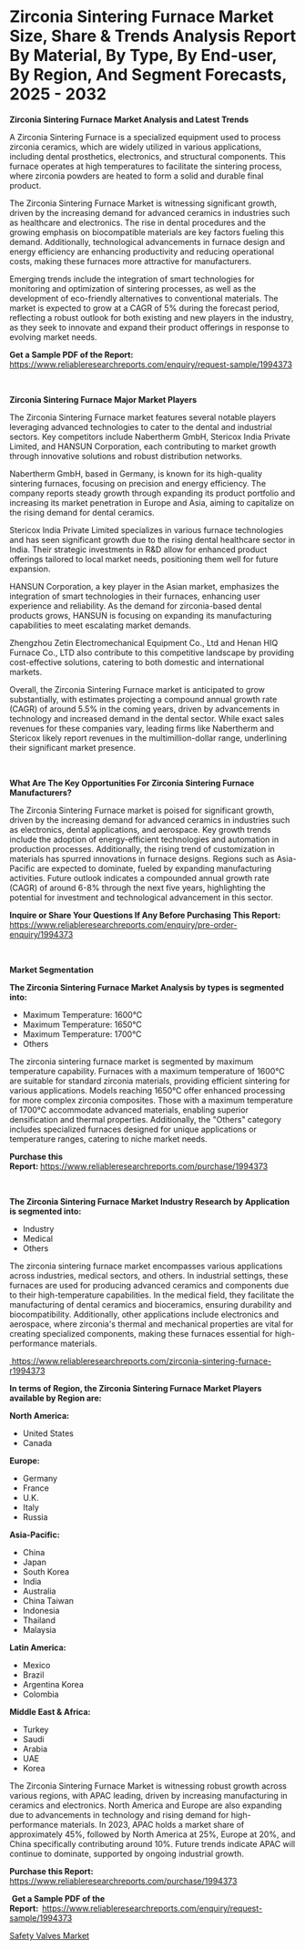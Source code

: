 <p><h1>Zirconia Sintering Furnace Market Size, Share & Trends Analysis Report By Material, By Type, By End-user, By Region, And Segment Forecasts, 2025 - 2032</h1></p><p><strong>Zirconia Sintering Furnace Market Analysis and Latest Trends</strong></p>
<p><p>A Zirconia Sintering Furnace is a specialized equipment used to process zirconia ceramics, which are widely utilized in various applications, including dental prosthetics, electronics, and structural components. This furnace operates at high temperatures to facilitate the sintering process, where zirconia powders are heated to form a solid and durable final product. </p><p>The Zirconia Sintering Furnace Market is witnessing significant growth, driven by the increasing demand for advanced ceramics in industries such as healthcare and electronics. The rise in dental procedures and the growing emphasis on biocompatible materials are key factors fueling this demand. Additionally, technological advancements in furnace design and energy efficiency are enhancing productivity and reducing operational costs, making these furnaces more attractive for manufacturers. </p><p>Emerging trends include the integration of smart technologies for monitoring and optimization of sintering processes, as well as the development of eco-friendly alternatives to conventional materials. The market is expected to grow at a CAGR of 5% during the forecast period, reflecting a robust outlook for both existing and new players in the industry, as they seek to innovate and expand their product offerings in response to evolving market needs.</p></p>
<p><strong>Get a Sample PDF of the Report:&nbsp;</strong> <a href="https://www.reliableresearchreports.com/enquiry/request-sample/1994373?utm_campaign=3022&utm_medium=2&utm_source=Github&utm_content=ia&utm_term=10042025&utm_id=zirconia-sintering-furnace">https://www.reliableresearchreports.com/enquiry/request-sample/1994373</a></p>
<p>&nbsp;</p>
<p><strong>Zirconia Sintering Furnace Major Market Players</strong></p>
<p><p>The Zirconia Sintering Furnace market features several notable players leveraging advanced technologies to cater to the dental and industrial sectors. Key competitors include Nabertherm GmbH, Stericox India Private Limited, and HANSUN Corporation, each contributing to market growth through innovative solutions and robust distribution networks.</p><p>Nabertherm GmbH, based in Germany, is known for its high-quality sintering furnaces, focusing on precision and energy efficiency. The company reports steady growth through expanding its product portfolio and increasing its market penetration in Europe and Asia, aiming to capitalize on the rising demand for dental ceramics.</p><p>Stericox India Private Limited specializes in various furnace technologies and has seen significant growth due to the rising dental healthcare sector in India. Their strategic investments in R&D allow for enhanced product offerings tailored to local market needs, positioning them well for future expansion.</p><p>HANSUN Corporation, a key player in the Asian market, emphasizes the integration of smart technologies in their furnaces, enhancing user experience and reliability. As the demand for zirconia-based dental products grows, HANSUN is focusing on expanding its manufacturing capabilities to meet escalating market demands.</p><p>Zhengzhou Zetin Electromechanical Equipment Co., Ltd and Henan HIQ Furnace Co., LTD also contribute to this competitive landscape by providing cost-effective solutions, catering to both domestic and international markets. </p><p>Overall, the Zirconia Sintering Furnace market is anticipated to grow substantially, with estimates projecting a compound annual growth rate (CAGR) of around 5.5% in the coming years, driven by advancements in technology and increased demand in the dental sector. While exact sales revenues for these companies vary, leading firms like Nabertherm and Stericox likely report revenues in the multimillion-dollar range, underlining their significant market presence.</p></p>
<p>&nbsp;</p>
<p><strong>What Are The Key Opportunities For Zirconia Sintering Furnace Manufacturers?</strong></p>
<p><p>The Zirconia Sintering Furnace market is poised for significant growth, driven by the increasing demand for advanced ceramics in industries such as electronics, dental applications, and aerospace. Key growth trends include the adoption of energy-efficient technologies and automation in production processes. Additionally, the rising trend of customization in materials has spurred innovations in furnace designs. Regions such as Asia-Pacific are expected to dominate, fueled by expanding manufacturing activities. Future outlook indicates a compounded annual growth rate (CAGR) of around 6-8% through the next five years, highlighting the potential for investment and technological advancement in this sector.</p></p>
<p><strong>Inquire or Share Your Questions If Any Before Purchasing This Report:</strong> <a href="https://www.reliableresearchreports.com/enquiry/pre-order-enquiry/1994373?utm_campaign=3022&utm_medium=2&utm_source=Github&utm_content=ia&utm_term=10042025&utm_id=zirconia-sintering-furnace">https://www.reliableresearchreports.com/enquiry/pre-order-enquiry/1994373</a></p>
<p>&nbsp;</p>
<p><strong>Market Segmentation</strong></p>
<p><strong>The Zirconia Sintering Furnace Market Analysis by types is segmented into:</strong></p>
<p><ul><li>Maximum Temperature: 1600℃</li><li>Maximum Temperature: 1650℃</li><li>Maximum Temperature: 1700℃</li><li>Others</li></ul></p>
<p><p>The zirconia sintering furnace market is segmented by maximum temperature capability. Furnaces with a maximum temperature of 1600℃ are suitable for standard zirconia materials, providing efficient sintering for various applications. Models reaching 1650℃ offer enhanced processing for more complex zirconia composites. Those with a maximum temperature of 1700℃ accommodate advanced materials, enabling superior densification and thermal properties. Additionally, the "Others" category includes specialized furnaces designed for unique applications or temperature ranges, catering to niche market needs.</p></p>
<p><strong>Purchase this Report:&nbsp;</strong><a href="https://www.reliableresearchreports.com/purchase/1994373?utm_campaign=3022&utm_medium=2&utm_source=Github&utm_content=ia&utm_term=10042025&utm_id=zirconia-sintering-furnace">https://www.reliableresearchreports.com/purchase/1994373</a></p>
<p>&nbsp;</p>
<p><strong>The Zirconia Sintering Furnace Market Industry Research by Application is segmented into:</strong></p>
<p><ul><li>Industry</li><li>Medical</li><li>Others</li></ul></p>
<p><p>The zirconia sintering furnace market encompasses various applications across industries, medical sectors, and others. In industrial settings, these furnaces are used for producing advanced ceramics and components due to their high-temperature capabilities. In the medical field, they facilitate the manufacturing of dental ceramics and bioceramics, ensuring durability and biocompatibility. Additionally, other applications include electronics and aerospace, where zirconia's thermal and mechanical properties are vital for creating specialized components, making these furnaces essential for high-performance materials.</p></p>
<p><a href="https://www.reliableresearchreports.com/zirconia-sintering-furnace-r1994373?utm_campaign=3022&utm_medium=2&utm_source=Github&utm_content=ia&utm_term=10042025&utm_id=zirconia-sintering-furnace">&nbsp;https://www.reliableresearchreports.com/zirconia-sintering-furnace-r1994373</a></p>
<p><strong>In terms of Region, the Zirconia Sintering Furnace Market Players available by Region are:</strong></p>
<p>
    <p> <strong> North America: </strong>
        <ul>
            <li>United States</li>
            <li>Canada</li>
        </ul>
        </p> 
    <p> <strong> Europe: </strong>
        <ul>
            <li>Germany</li>
            <li>France</li>
            <li>U.K.</li>
            <li>Italy</li>
            <li>Russia</li>
        </ul>
        </p> 
    <p> <strong> Asia-Pacific: </strong>
        <ul>
            <li>China</li>
            <li>Japan</li>
            <li>South Korea</li>
            <li>India</li>
            <li>Australia</li>
            <li>China Taiwan</li>
            <li>Indonesia</li>
            <li>Thailand</li>
            <li>Malaysia</li>
        </ul>
        </p> 
    <p> <strong> Latin America: </strong>
        <ul>
            <li>Mexico</li>
            <li>Brazil</li>
            <li>Argentina Korea</li>
            <li>Colombia</li>
        </ul>
        </p> 
    <p> <strong> Middle East & Africa: </strong>
        <ul>
            <li>Turkey</li>
            <li>Saudi</li>
            <li>Arabia</li>
            <li>UAE</li>
            <li>Korea</li>
        </ul>
    </p>
    </p>
<p><p>The Zirconia Sintering Furnace Market is witnessing robust growth across various regions, with APAC leading, driven by increasing manufacturing in ceramics and electronics. North America and Europe are also expanding due to advancements in technology and rising demand for high-performance materials. In 2023, APAC holds a market share of approximately 45%, followed by North America at 25%, Europe at 20%, and China specifically contributing around 10%. Future trends indicate APAC will continue to dominate, supported by ongoing industrial growth.</p></p>
<p><strong>Purchase this Report: </strong><a href="https://www.reliableresearchreports.com/purchase/1994373?utm_campaign=3022&utm_medium=2&utm_source=Github&utm_content=ia&utm_term=10042025&utm_id=zirconia-sintering-furnace">https://www.reliableresearchreports.com/purchase/1994373</a></p>
<p>&nbsp;<strong>Get a Sample PDF of the Report:&nbsp;&nbsp;</strong><a href="https://www.reliableresearchreports.com/enquiry/request-sample/1994373?utm_campaign=3022&utm_medium=2&utm_source=Github&utm_content=ia&utm_term=10042025&utm_id=zirconia-sintering-furnace">https://www.reliableresearchreports.com/enquiry/request-sample/1994373</a></p>
<p><strong></strong></p>
<p><p><a href="https://github.com/gripeluigstt/Market-Research-Report-List-1/blob/main/safety-valves-market.md?utm_campaign=3022&utm_medium=2&utm_source=Github&utm_content=ia&utm_term=10042025&utm_id=zirconia-sintering-furnace">Safety Valves Market</a></p></p>